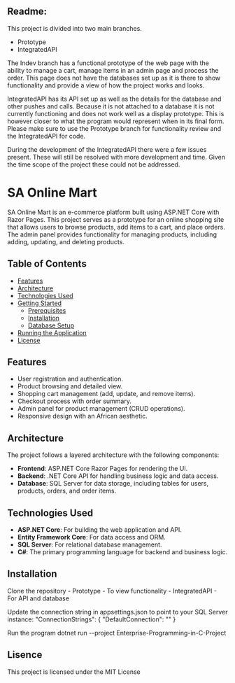 ## Readme:
This project is divided into two main branches.
- Prototype
- IntegratedAPI

The Indev branch has a functional prototype of the web page with the ability to manage a cart, manage items in an admin page and process the order. This page does not have the databases set up as it is there to show functionality and provide a view of how the project works and looks.

IntegratedAPI has its API set up as well as the details for the database and other pushes and calls. Because it is not attached to a database it is not currently functioning and does not work well as a display prototype. This is however closer to what the program would represent when in its final form.
Please make sure to use the Prototype branch for functionality review and the IntegratedAPI for code.

During the development of the IntegratedAPI there were a few issues present. These will still be resolved with more development and time. Given the time scope of the project these could not be addressed.

# SA Online Mart

SA Online Mart is an e-commerce platform built using ASP.NET Core with Razor Pages. This project serves as a prototype for an online shopping site that allows users to browse products, add items to a cart, and place orders. The admin panel provides functionality for managing products, including adding, updating, and deleting products.

## Table of Contents

- [Features](#features)
- [Architecture](#architecture)
- [Technologies Used](#technologies-used)
- [Getting Started](#getting-started)
  - [Prerequisites](#prerequisites)
  - [Installation](#installation)
  - [Database Setup](#database-setup)
- [Running the Application](#running-the-application)
- [License](#license)

## Features

- User registration and authentication.
- Product browsing and detailed view.
- Shopping cart management (add, update, and remove items).
- Checkout process with order summary.
- Admin panel for product management (CRUD operations).
- Responsive design with an African aesthetic.

## Architecture

The project follows a layered architecture with the following components:

- **Frontend**: ASP.NET Core Razor Pages for rendering the UI.
- **Backend**: .NET Core API for handling business logic and data access.
- **Database**: SQL Server for data storage, including tables for users, products, orders, and order items.

## Technologies Used

- **ASP.NET Core**: For building the web application and API.
- **Entity Framework Core**: For data access and ORM.
- **SQL Server**: For relational database management.
- **C#**: The primary programming language for backend and business logic.

## Installation

Clone the repository
    - Prototype - To view functionality
    - IntegratedAPI - For API and database

Update the connection string in appsettings.json to point to your SQL Server instance:
"ConnectionStrings": {
    "DefaultConnection": ""
}

Run the program
dotnet run --project Enterprise-Programming-in-C-Project

## Lisence
This project is licensed under the MIT License
